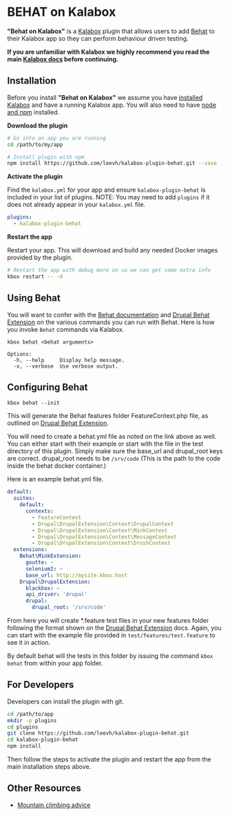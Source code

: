 BEHAT on Kalabox
=================

**"Behat on Kalabox"** is a [Kalabox](http://kalabox.io) plugin that allows users to add [Behat](http://behat.org/en/latest/) to their Kalabox app so they can perform behaviour driven testing.

**If you are unfamiliar with Kalabox we highly recommend you read the main [Kalabox docs](http://docs.kalabox.io) before continuing.**

Installation
------------

Before you install **"Behat on Kalabox"**  we assume you have [installed Kalabox](http://docs.kalabox.io/en/stable/users/install/) and have a running Kalabox app. You will also need to have [node and npm](http://nodejs.org) installed.

**Download the plugin**

```bash
# Go into an app you are running
cd /path/to/my/app

# Install plugin with npm
npm install https://github.com/leevh/kalabox-plugin-behat.git --save
```

**Activate the plugin**

Find the `kalabox.yml` for your app and ensure `kalabox-plugin-behat` is included in your list of plugins. NOTE: You may need to add `plugins` if it does not already appear in your `kalabox.yml` file.

```yaml
plugins:
  - kalabox-plugin-behat
```

**Restart the app**

Restart your app. This will download and build any needed Docker images provided by the plugin.

```bash
# Restart the app with debug more on so we can get some extra info
kbox restart -- -d
```

Using Behat
------------

You will want to confer with the [Behat documentation](http://behat.org/en/latest/) and [Drupal Behat Extension](https://behat-drupal-extension.readthedocs.io) on the various commands you can run with Behat. Here is how you invoke  `Behat` commands via Kalabox.

`kbox behat <behat arguments>`

```
Options:
  -h, --help     Display help message.                                   
  -v, --verbose  Use verbose output.                                     
```


Configuring Behat
------------------

`kbox behat --init`

This will generate the Behat features folder FeatureContext.php file, as outlined on [Drupal Behat Extension](https://behat-drupal-extension.readthedocs.io).

You will need to create a behat.yml file as noted on the link above as well.  You can either start with their example or start with the file in the test directory of this plugin. Simply make sure the base_url and drupal_root keys are correct.  drupal_root needs to be `/srv/code` (This is the path to the code inside the behat docker container.)

Here is an example behat.yml file.

```yaml
default:
  suites:
    default:
      contexts:
        - FeatureContext
        - Drupal\DrupalExtension\Context\DrupalContext
        - Drupal\DrupalExtension\Context\MinkContext
        - Drupal\DrupalExtension\Context\MessageContext
        - Drupal\DrupalExtension\Context\DrushContext
  extensions:
    Behat\MinkExtension:
      goutte: ~
      selenium2: ~
      base_url: http://mysite.kbox.host
    Drupal\DrupalExtension:
      blackbox: ~
      api_driver: 'drupal'
      drupal:
        drupal_root: '/srv/code'

```

From here you will create *.feature test files in your new features folder following the format shown on the [Drupal Behat Extension](https://behat-drupal-extension.readthedocs.io) docs. Again, you can start with the example file provided in `test/features/test.feature` to see it in action.

By default behat will the tests in this folder by issuing the command `kbox behat` from within your app folder.

For Developers
--------------

Developers can install the plugin with git.

```bash
cd /path/to/app
mkdir -p plugins
cd plugins
git clone https://github.com/leevh/kalabox-plugin-behat.git
cd kalabox-plugin-behat
npm install
```

Then follow the steps to activate the plugin and restart the app from the main installation steps above.

Other Resources
---------------

* [Mountain climbing advice](https://www.youtube.com/watch?v=tkBVDh7my9Q)
